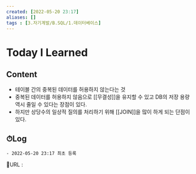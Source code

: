 ```yaml
---
created: [2022-05-20 23:17]
aliases: []
tags : [3.자기계발/B.SQL/1.데이터베이스]
---
```


# Today I Learned
## Content
- 테이블 간의 중복된 데이터를 허용하지 않는다는 것
- 중복된 데이터를 허용하지 않음으로 [[무결성]]을 유지할 수 있고 DB의 저장 용량 역시 줄일 수 있다는 장점이 있다.
- 하지만 상당수의 일상적 질의를 처리하기 위해 [[JOIN]]을 많이 하게 되는 단점이 있다.


## ⏱Log
	- 2022-05-20 23:17 최초 등록


📙URL :